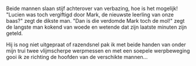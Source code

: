 Beide mannen slaan stijf achterover van verbazing, hoe is het mogelijk! "Lucien was toch vergiftigd door Mark, de nieuwste leerling van onze baas?" zegt de dikste man. "Dan is die verdomde Mark toch de mol!" zegt de langste man kokend van woede en wetende dat zijn laatste minuten zijn geteld.

Hij is nog niet uitgepraat of razendsnel pak ik met beide handen van onder mijn trui twee vlijmscherpe werpmessen en met een soepele werpbeweging gooi ik ze richting de hoofden van de verschikte mannen...